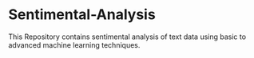 # Sentimental-Analysis

This Repository contains sentimental analysis of text data using basic to advanced machine learning techniques.
